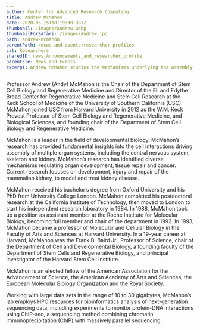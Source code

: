 ```yaml
---
author: Center for Advanced Research Computing
title: Andrew McMahon
date: 2020-06-15T18:19:38.387Z
thumbnail: /images/Andrew.webp
thumbnailForSafari: /images/Andrew.jpg
path: andrew-mcmahon
parentPath: /news-and-events/researcher-profiles
cat: Researchers
sharedID: news_Announcements_and_researcher_profile
parentEle: News and Events
excerpt: Andrew McMahon studies the mechanisms underlying the assembly, repair, and regeneration of critical organ systems in the developing mammalian embryo.
---
```


Professor Andrew (Andy) McMahon is the Chair of the Department of Stem Cell Biology and Regenerative Medicine and Director of the Eli and Edythe Broad Center for Regenerative Medicine and Stem Cell Research at the Keck School of Medicine of the University of Southern California (USC). McMahon joined USC from Harvard University in 2012 as the W.M. Keck Provost Professor of Stem Cell Biology and Regenerative Medicine, and Biological Sciences, and founding chair of the Department of Stem Cell Biology and Regenerative Medicine.

McMahon is a leader in the field of developmental biology. McMahon’s research has provided fundamental insights into the cell interactions driving assembly of multiple organ systems, including the central nervous system, skeleton and kidney. McMahon’s research has identified diverse mechanisms regulating organ development, tissue repair and cancer. Current research focuses on development, injury and repair of the mammalian kidney, to model and treat kidney disease.

McMahon received his bachelor’s degree from Oxford University and his PhD from University College London. McMahon completed his postdoctoral research at the California Institute of Technology, then moved to London to start his independent research laboratory in 1984. In 1988, McMahon took up a position as assistant member at the Roche Institute for Molecular Biology, becoming full member and chair of the department in 1992. In 1993, McMahon became a professor of Molecular and Cellular Biology in the Faculty of Arts and Sciences at Harvard University. In a 19-year career at Harvard, McMahon was the Frank B. Baird Jr., Professor of Science, chair of the Department of Cell and Developmental Biology, a founding faculty of the Department of Stem Cells and Regenerative Biology, and principal investigator of the Harvard Stem Cell Institute.

McMahon is an elected fellow of the American Association for the Advancement of Science, the American Academy of Arts and Sciences, the European Molecular Biology Organization and the Royal Society.

Working with large data sets in the range of 10 to 30 gigabytes, McMahon’s lab employs HPC resources for bioinformatics analysis of next-generation sequencing data, including experiments to monitor protein-DNA interactions using ChIP-seq, a sequencing method combining chromatin immunoprecipitation (ChIP) with massively parallel sequencing.
